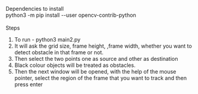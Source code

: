 Dependencies to install <br/>
python3 -m pip install --user opencv-contrib-python</br>
<br/>
Steps <br/>
1. To run - python3 main2.py<br/>
2. It will ask the grid size, frame height, ,frame width, whether you want to detect obstacle in that frame or not.
3. Then select the two points one as source and other as destination<br/>
4. Black colour objects will be treated as obstacles.<br/>
5. Then the next window will be opened, with the help of the mouse pointer,  select the region of the frame that you want to track and then press enter<br/>

